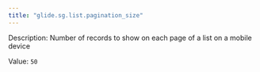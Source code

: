 ```yaml
---
title: "glide.sg.list.pagination_size"
---
```


Description: Number of records to show on each page of a list on a mobile device

Value: `50`